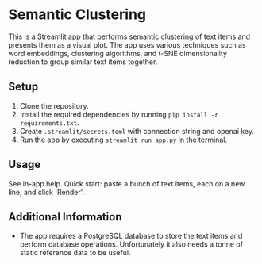 # Semantic Clustering

This is a Streamlit app that performs semantic clustering of text items and presents them as a visual plot. The app uses various techniques such as word embeddings, clustering algorithms, and t-SNE dimensionality reduction to group similar text items together.

## Setup

1. Clone the repository.
2. Install the required dependencies by running `pip install -r requirements.txt`.
3. Create `.streamlit/secrets.toml` with connection string and openai key.
4. Run the app by executing `streamlit run app.py` in the terminal.

## Usage

See in-app help. Quick start: paste a bunch of text items, each on a new line, and click 'Render'.

## Additional Information

- The app requires a PostgreSQL database to store the text items and perform database operations. Unfortunately it also needs a tonne of static reference data to be useful.
